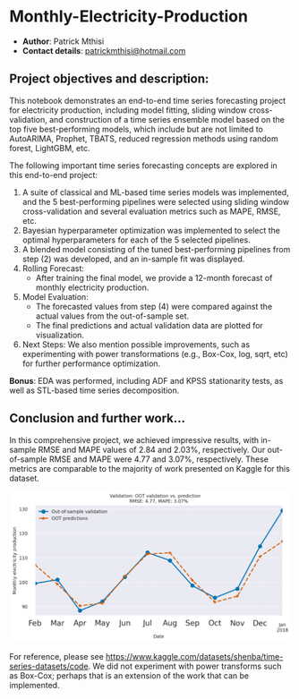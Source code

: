# Monthly-Electricity-Production
- $\textbf{Author}$: Patrick Mthisi
- $\textbf{Contact details}$: patrickmthisi@hotmail.com

## Project objectives and description:
This notebook demonstrates an end-to-end time series forecasting project for electricity production, including model fitting, sliding window cross-validation, and construction of a time series ensemble model based on the top five best-performing models, which include but are not limited to AutoARIMA, Prophet, TBATS, reduced regression methods using random forest, LightGBM, etc.

The following important time series forecasting concepts are explored in this end-to-end project:
1. A suite of classical and ML-based time series models was implemented, and the 5 best-performing pipelines were selected using sliding window cross-validation and several evaluation metrics such as MAPE, RMSE, etc.
2. Bayesian hyperparameter optimization was implemented to select the optimal hyperparameters for each of the 5 selected pipelines.
3. A blended model consisting of the tuned best-performing pipelines from step (2) was developed, and an in-sample fit was displayed.
4. Rolling Forecast:
    - After training the final model, we provide a 12-month forecast of monthly electricity production.
5. Model Evaluation:
    - The forecasted values from step (4) were compared against the actual values from the out-of-sample set.
    - The final predictions and actual validation data are plotted for visualization.
6. Next Steps: We also mention possible improvements, such as experimenting with power transformations (e.g., Box-Cox, log, sqrt, etc) for further performance optimization.


$\textbf{Bonus}$: EDA was performed, including ADF and KPSS stationarity tests, as well as STL-based time series decomposition.

## Conclusion and further work...
In this comprehensive project, we achieved impressive results, with in-sample RMSE  and MAPE  values of 2.84 and 2.03%, respectively. Our out-of-sample RMSE and MAPE were 4.77 and 3.07%, respectively. These metrics are comparable to the majority of work presented on Kaggle for this dataset.

![Out-of-sample forecast](electricity_prod_forecast_oos.png)

For reference, please see https://www.kaggle.com/datasets/shenba/time-series-datasets/code. We did not experiment with power transforms such as Box-Cox; perhaps that is an extension of the work that can be implemented.


